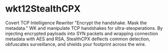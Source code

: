 # wkt12StealthCPX
  Covert TCP Intelligence Rewriter "Encrypt the handshake. Mask the metadata."  WK and manipulate TCP handshakes for ultra-steoperations. By injecting encrypted payloads into SYN packets and wrapping connection metadata with AES and RSA, StealthCPX deflects common detection, obfuscates surveillance, and shields your footprint across the wire.
